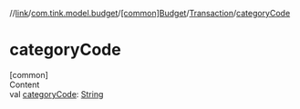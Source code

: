 //[link](../../../index.md)/[com.tink.model.budget](../../index.md)/[[common]Budget](../index.md)/[Transaction](index.md)/[categoryCode](category-code.md)



# categoryCode  
[common]  
Content  
val [categoryCode](category-code.md): [String](https://kotlinlang.org/api/latest/jvm/stdlib/kotlin/-string/index.html)  



